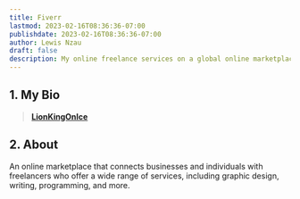 ```yaml
---
title: Fiverr
lastmod: 2023-02-16T08:36:36-07:00
publishdate: 2023-02-16T08:36:36-07:00
author: Lewis Nzau
draft: false
description: My online freelance services on a global online marketplace for your desired work to be engineered.
---
```


## 1. My Bio

> [**LionKingOnIce**](www.who.not)

## 2. About

An online marketplace that connects businesses and individuals with freelancers who offer a wide range of services, including graphic design, writing, programming, and more.